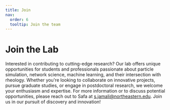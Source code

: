 ```yaml
---
title: Join
nav:
  order: 6
  tooltip: Join the team
---
```


# <i class="fas join"></i>Join the Lab

Interested in contributing to cutting-edge research? Our lab offers unique opportunities for students and professionals passionate about particle simulation, network science, machine learning, and their intersection with rheology. Whether you're looking to collaborate on innovative projects, pursue graduate studies, or engage in postdoctoral research, we welcome your enthusiasm and expertise. For more information or to discuss potential opportunities, please reach out to Safa at <s.jamali@northeastern.edu>. Join us in our pursuit of discovery and innovation!

